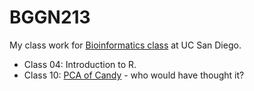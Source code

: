 # BGGN213

My class work for [Bioinformatics class](https://bioboot.github.io/bggn213_F22/) at UC San Diego.

- Class 04:  Introduction to R.  
- Class 10:  [PCA of Candy](https://github.com/kliimatta/bggn213/blob/main/class10.Rproj) - who would have thought it?
